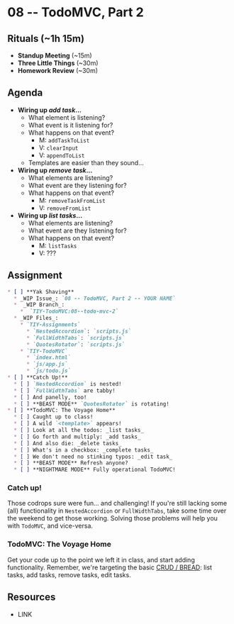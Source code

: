 # 08 -- TodoMVC, Part 2

## Rituals (~1h 15m)

* **Standup Meeting** (~15m)
* **Three Little Things** (~30m)
* **Homework Review** (~30m)

## Agenda

* **Wiring up _add task_...**
  * What element is listening?
  * What event is it listening for?
  * What happens on that event?
    * M: `addTaskToList`
    * V: `clearInput`
    * V: `appendToList`
  * Templates are easier than they sound...
* **Wiring up _remove task_...**
  * What elements are listening?
  * What event are they listening for?
  * What happens on that event?
    * M: `removeTaskFromList`
    * V: `removeFromList`
* **Wiring up _list tasks_...**
  * What elements are listening?
  * What event are they listening for?
  * What happens on that event?
    * M: `listTasks`
    * V: ???

## Assignment

```markdown
* [ ] **Yak Shaving**
  * _WIP Issue_: `08 -- TodoMVC, Part 2 -- YOUR NAME`
  *  _WIP Branch_:
    *  `TIY-TodoMVC:08--todo-mvc-2`
  * _WIP Files_:
    * `TIY-Assignments`
      * `NestedAccordion`: `scripts.js`
      * `FullWidthTabs`: `scripts.js`
      * `QuotesRotator`: `scripts.js`
    * `TIY-TodoMVC`
      * `index.html`
      * `js/app.js`
      * `js/todo.js`
* [ ] **Catch Up!**
  * [ ] `NestedAccordion` is nested!
  * [ ] `FullWidthTabs` are tabby!
  * [ ] And panelly, too!
  * [ ] **BEAST MODE** `QuotesRotator` is rotating!
* [ ] **TodoMVC: The Voyage Home**
  * [ ] Caught up to class!
  * [ ] A wild `<template>` appears!
  * [ ] Look at all the todos: _list tasks_
  * [ ] Go forth and multiply: _add tasks_
  * [ ] And also die: _delete tasks_
  * [ ] What's in a checkbox: _complete tasks_
  * [ ] We don't need no stinking typos: _edit task_
  * [ ] **BEAST MODE** Refresh anyone?
  * [ ] **NIGHTMARE MODE** Fully operational TodoMVC!
```

### Catch up!

Those codrops sure were fun... and challenging! If you're still lacking some (all) functionality in `NestedAccordion` or `FullWidthTabs`, take some time over the weekend to get those working. Solving those problems will help you with `TodoMVC`, and vice-versa.

### TodoMVC: The Voyage Home

Get your code up to the point we left it in class, and start adding functionality. Remember, we're targeting the basic [CRUD / BREAD](http://en.wikipedia.org/wiki/Create,_read,_update_and_delete): list tasks, add tasks, remove tasks, edit tasks.

## Resources

* LINK
